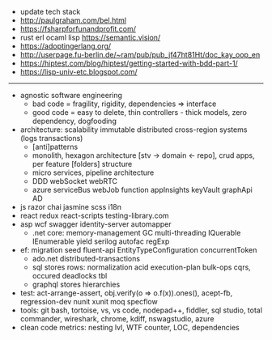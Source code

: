 * update tech stack
* http://paulgraham.com/bel.html
* https://fsharpforfunandprofit.com/
* rust erl ocaml lisp https://semantic.vision/
* https://adoptingerlang.org/
* http://userpage.fu-berlin.de/~ram/pub/pub_jf47ht81Ht/doc_kay_oop_en
* https://hiptest.com/blog/hiptest/getting-started-with-bdd-part-1/
* https://lisp-univ-etc.blogspot.com/

----

* agnostic software engineering
  * bad code = fragility, rigidity, dependencies => interface
  * good code = easy to delete, thin controllers - thick models, zero dependency, dogfooding
* architecture: scalability immutable distributed cross-region systems (logs transactions)
  * [anti]patterns
  * monolith, hexagon architecture [stv -> domain <- repo], crud apps, per feature [folders] structure
  * micro services, pipeline architecture
  * DDD webSocket webRTC
  * azure serviceBus webJob function appInsights keyVault graphApi AD
* js razor chai jasmine scss i18n
* react redux react-scripts testing-library.com
* asp wcf swagger identity-server automapper
  * .net core: memory-management GC multi-threading IQuerable IEnumerable yield serilog autofac regExp
* ef: migration seed fluent-api EntityTypeConfiguration concurrentToken
  * ado.net distributed-transactions
  * sql stores rows: normalization acid execution-plan bulk-ops cqrs, occured deadlocks tbl
  * graphql stores hierarchies
* test: act-arrange-assert, obj.verify(o => o.f(x)).ones(), acept-fb, regression-dev nunit xunit moq specflow
* tools: git bash, tortoise, vs, vs code, nodepad++, fiddler, sql studio, total commander, wireshark, chrome, kdiff, nswagstudio, azure
* clean code metrics: nesting lvl, WTF counter, LOC, dependencies

